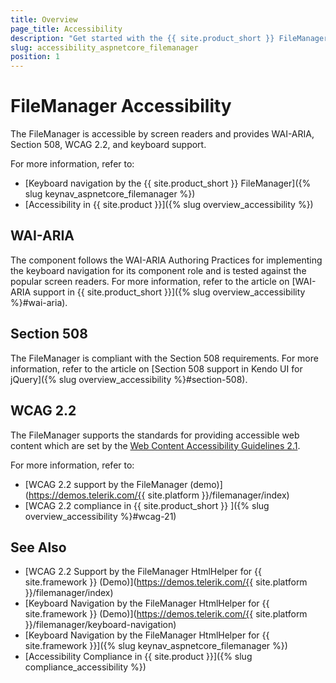 ```yaml
---
title: Overview
page_title: Accessibility
description: "Get started with the {{ site.product_short }} FileManager by Telerik UI and learn about its accessibility support for WAI-ARIA, Section 508, and WCAG 2.2."
slug: accessibility_aspnetcore_filemanager
position: 1
---
```


# FileManager Accessibility

The FileManager is accessible by screen readers and provides WAI-ARIA, Section 508, WCAG 2.2, and keyboard support.

For more information, refer to:
* [Keyboard navigation by the {{ site.product_short }} FileManager]({% slug keynav_aspnetcore_filemanager %})
* [Accessibility in {{ site.product }}]({% slug overview_accessibility %})

## WAI-ARIA

The component follows the WAI-ARIA Authoring Practices for implementing the keyboard navigation for its component role and is tested against the popular screen readers. For more information, refer to the article on [WAI-ARIA support in {{ site.product_short }}]({% slug overview_accessibility %}#wai-aria).

## Section 508

The FileManager is compliant with the Section 508 requirements. For more information, refer to the article on [Section 508 support in Kendo UI for jQuery]({% slug overview_accessibility %}#section-508).

## WCAG 2.2

The FileManager supports the standards for providing accessible web content which are set by the [Web Content Accessibility Guidelines 2.1](https://www.w3.org/TR/WCAG/).

For more information, refer to:
* [WCAG 2.2 support by the FileManager (demo)](https://demos.telerik.com/{{ site.platform }}/filemanager/index)
* [WCAG 2.2 compliance in {{ site.product_short }} ]({% slug overview_accessibility %}#wcag-21)

## See Also

* [WCAG 2.2 Support by the FileManager HtmlHelper for {{ site.framework }} (Demo)](https://demos.telerik.com/{{ site.platform }}/filemanager/index)
* [Keyboard Navigation by the FileManager HtmlHelper for {{ site.framework }} (Demo)](https://demos.telerik.com/{{ site.platform }}/filemanager/keyboard-navigation)
* [Keyboard Navigation by the FileManager HtmlHelper for {{ site.framework }}]({% slug keynav_aspnetcore_filemanager %})
* [Accessibility Compliance in {{ site.product }}]({% slug compliance_accessibility %})
